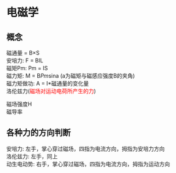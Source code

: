 # 电磁学
## 概念
磁通量 = B×S  
安培力: F = BIL  
磁矩Pm: Pm = IS  
磁力矩: M = B*Pm*sina (a为磁矩与磁感应强度B的夹角)  
磁力矩做功: A = I*磁通量的变化量  
洛伦兹力(<font color=red>磁场对运动电荷所产生的力</font>)  

磁场强度H   
磁导率  

## 各种力的方向判断
安培力: 左手，掌心穿过磁场，四指为电流方向，拇指为安培力方向  
洛伦兹力: 左手，同上  
动生电动势: 右手，掌心穿过磁场，四指为电流方向，拇指为运动方向  
